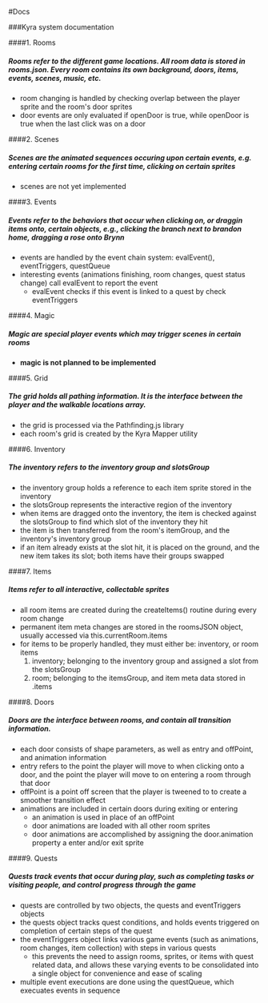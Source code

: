#Docs

###Kyra system documentation

####1. Rooms
##### Rooms refer to the different game locations. All room data is stored in **rooms.json.** Every room contains its own background, doors, items, events, scenes, music, etc.
- room changing is handled by checking overlap between the player sprite and the room's door sprites
- door events are only evaluated if openDoor is true, while openDoor is true when the last click was on a door

####2. Scenes
##### Scenes are the animated sequences occuring upon certain events, e.g. entering certain rooms for the first time, clicking on certain sprites
- scenes are not yet implemented

####3. Events
##### Events refer to the behaviors that occur when clicking on, or draggin items onto, certain objects, e.g., clicking the branch next to brandon home, dragging a rose onto Brynn
- events are handled by the event chain system: evalEvent(), eventTriggers, questQueue
- interesting events (animations finishing, room changes, quest status change) call evalEvent to report the event
	-	evalEvent checks if this event is linked to a quest by check eventTriggers

####4. Magic
##### Magic are special player events which may trigger scenes in certain rooms
- **magic is not planned to be implemented**

####5. Grid
##### The grid holds all pathing information. It is the interface between the player and the walkable locations array.
- the grid is processed via the Pathfinding.js library
- each room's grid is created by the Kyra Mapper utility

####6. Inventory
##### The inventory refers to the inventory group and slotsGroup
- the inventory group holds a reference to each item sprite stored in the inventory
- the slotsGroup represents the interactive region of the inventory
- when items are dragged onto the inventory, the item is checked against the slotsGroup to find which slot of the inventory they hit
- the item is then transferred from the room's itemGroup, and the inventory's inventory group
- if an item already exists at the slot hit, it is placed on the ground, and the new item takes its slot; both items have their groups swapped

####7. Items
##### Items refer to all interactive, collectable sprites
-	all room items are created during the createItems() routine during every room change
- permanent item meta changes are stored in the roomsJSON object, usually accessed via this.currentRoom.items
-	for items to be properly handled, they must either be: inventory, or room items
	1. inventory; belonging to the inventory group and assigned a slot from the slotsGroup
	2. room; belonging to the itemsGroup, and item meta data stored in <room>.items

####8. Doors
##### Doors are the interface between rooms, and contain all transition information.
- each door consists of shape parameters, as well as entry and offPoint, and animation information
- entry refers to the point the player will move to when clicking onto a door, and the point the player will move to on entering a room through that door
- offPoint is a point off screen that the player is tweened to to create a smoother transition effect
- animations are included in certain doors during exiting or entering
	- an animation is used in place of an offPoint
	- door animations are loaded with all other room sprites
	- door animations are accomplished by assigning the door.animation property a enter and/or exit sprite

####9. Quests
##### Quests track events that occur during play, such as completing tasks or visiting people, and control progress through the game
-	quests are controlled by two objects, the quests and eventTriggers objects
-	the quests object tracks quest conditions, and holds events triggered on completion of certain steps of the quest
- the eventTriggers object links various game events (such as animations, room changes, item collection) with steps in various quests
	- this prevents the need to assign rooms, sprites, or items with quest related data, and allows these varying events to be consolidated into a single object for convenience and ease of scaling
- multiple event executions are done using the questQueue, which execuates events in sequence


